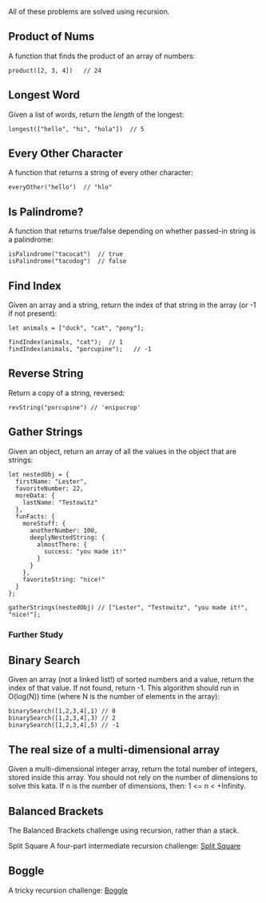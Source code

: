 All of these problems are solved using recursion.

## Product of Nums

A function that finds the product of an array of numbers:

```
product([2, 3, 4])   // 24
```

## Longest Word

Given a list of words, return the _length_ of the longest:

```
longest(["hello", "hi", "hola"])  // 5
```

## Every Other Character

A function that returns a string of every other character:

```
everyOther("hello")  // "hlo"
```

## Is Palindrome?

A function that returns true/false depending on whether passed-in string is a palindrome:

```
isPalindrome("tacocat")  // true
isPalindrome("tacodog")  // false
```

## Find Index

Given an array and a string, return the index of that string in the array (or -1 if not present):

```
let animals = ["duck", "cat", "pony"];

findIndex(animals, "cat");  // 1
findIndex(animals, "porcupine");   // -1
```

## Reverse String

Return a copy of a string, reversed:

```
revString("porcupine") // 'enipucrop'
```

## Gather Strings

Given an object, return an array of all the values in the object that are strings:

```
let nestedObj = {
  firstName: "Lester",
  favoriteNumber: 22,
  moreData: {
    lastName: "Testowitz"
  },
  funFacts: {
    moreStuff: {
      anotherNumber: 100,
      deeplyNestedString: {
        almostThere: {
          success: "you made it!"
        }
      }
    },
    favoriteString: "nice!"
  }
};

gatherStrings(nestedObj) // ["Lester", "Testowitz", "you made it!", "nice!"];
```

### Further Study

## Binary Search

Given an array (not a linked list!) of sorted numbers and a value, return the index of that value. If not found, return -1. This algorithm should run in O(log(N)) time (where N is the number of elements in the array):

```
binarySearch([1,2,3,4],1) // 0
binarySearch([1,2,3,4],3) // 2
binarySearch([1,2,3,4],5) // -1
```

## The real size of a multi-dimensional array

Given a multi-dimensional integer array, return the total number of integers, stored inside this array. You should not rely on the number of dimensions to solve this kata. If n is the number of dimensions, then: 1 <= n < +Infinity.

## Balanced Brackets

The Balanced Brackets challenge using recursion, rather than a stack.

Split Square
A four-part intermediate recursion challenge: [Split Square](https://curric.springboard.com/software-engineering-career-track/default/exercises/dsa-recursion/split-square/index.html)

## Boggle

A tricky recursion challenge: [Boggle](https://curric.springboard.com/software-engineering-career-track/default/exercises/dsa-recursion/boggle/index.html)
